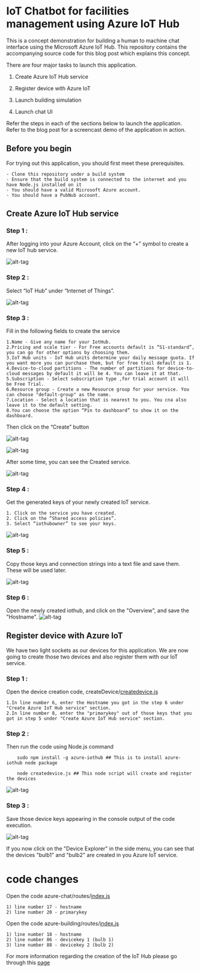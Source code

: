 # IoT Chatbot for facilities management using Azure IoT Hub

This is a concept demonstration for building a human to machine chat interface using the Microsoft Azure IoT Hub.
This repository contains the accompanying source code for this blog post which explains this concept.

There are four major tasks to launch this application. 

1. Create Azure IoT Hub service

2. Register device with Azure IoT

3. Launch building simulation

4. Launch chat UI

Refer the steps in each of the sections below to launch the application. Refer to the blog post for a screencast demo of the application in action. 


## Before you begin

For trying out this application, you should first meet these prerequisites. 

	- Clone this repository under a build system
	- Ensure that the build system is connected to the internet and you have Node.js installed on it
	- You should have a valid Microsoft Azure account.
	- You should have a PubNub account.

## Create Azure IoT Hub service

### Step 1 : 
After logging into your Azure Account, click on the “+” symbol to create a new IoT hub service. 

![alt-tag](https://github.com/shyampurk/bldg-mgmt-azure-iot/blob/master/screenshots/azure/acb_1.png)

### Step 2 :
Select “IoT Hub” under “Internet of Things”.

![alt-tag](https://github.com/shyampurk/bldg-mgmt-azure-iot/blob/master/screenshots/azure/acb_2.png)

### Step 3 : 
Fill in the following fields to create the service

	1.Name - Give any name for your IotHub.
	2.Pricing and scale tier - For Free accounts default is “S1-standard”, you can go for other options by choosing them.
	3.IoT Hub units - IoT Hub units determine your daily message quota. If you want more you can purchase them, but for free trail default is 1.
	4.Device-to-cloud partitions - The number of partitions for device-to-cloud messages by default it will be 4. You can leave it at that.
	5.Subscription - Select subscription type ,for trial account it will be Free Trial.
	6.Resource group - Create a new Resource group for your service. You can choose "default-group" as the name.
	7.Location - Select a location that is nearest to you. You cna also leave it to the default setting.
	8.You can choose the option “Pin to dashboard” to show it on the dashboard.
	
Then click on the “Create” button

![alt-tag](https://github.com/shyampurk/bldg-mgmt-azure-iot/blob/master/screenshots/azure/acb_3.png)

![alt-tag](https://github.com/shyampurk/bldg-mgmt-azure-iot/blob/master/screenshots/azure/acb_4.png)


After some time, you can see the Created service.

![alt-tag](https://github.com/shyampurk/bldg-mgmt-azure-iot/blob/master/screenshots/azure/acb_5.png)


### Step 4 : 
Get the generated keys of your newly created IoT service. 
	
	1. Click on the service you have created.
	2. Click on the “Shared access policies”.
	3. Select “iothubowner” to see your keys.

![alt-tag](https://github.com/shyampurk/bldg-mgmt-azure-iot/blob/master/screenshots/azure/acb_6.png)

### Step 5 : 
Copy those keys and connection strings into a text file and save them. These will be used later.

![alt-tag](https://github.com/shyampurk/bldg-mgmt-azure-iot/blob/master/screenshots/azure/acb_7.png)


### Step 6 : 
Open the newly created iothub, and click on the "Overview", and save the "Hostname".
![alt-tag](https://github.com/shyampurk/bldg-mgmt-azure-iot/blob/master/screenshots/azure/acb_8.png)


## Register device with Azure IoT

We have two light sockets as our devices for this application. We are now going to create those two devices and also register them with our IoT service. 

### Step 1 : 
Open the device creation code, createDevice/[createdevice.js](https://github.com/shyampurk/bldg-mgmt-azure-iot/blob/master/createDevice/createdevice.js)

	1.In line number 6, enter the Hostname you got in the step 6 under "Create Azure IoT Hub service" section.
	2.In line number 8, enter the "primarykey" out of those keys that you got in step 5 under "Create Azure IoT Hub service" section.

### Step 2 : 
Then run the code using Node.js command

		sudo npm install -g azure-iothub ## This is to install azure-iothub node package 

		node createdevice.js ## This node script will create and register the devices 

![alt-tag](https://github.com/shyampurk/bldg-mgmt-azure-iot/blob/master/screenshots/code/azc1.png)

### Step 3 : 
Save those device keys appearing in the console output of the code execution.

![alt-tag](https://github.com/shyampurk/bldg-mgmt-azure-iot/blob/master/screenshots/azure/acb_9.png)
 
If you now click on the "Device Explorer" in the side menu, you can see that the devices "bulb1" and "bulb2" are created in you Azure IoT service.

# code changes

Open the code azure-chat/routes/[index.js](https://github.com/shyampurk/bldg-mgmt-azure-iot/blob/master/azure-chat/routes/index.js)

	1) line number 17 - hostname
	2) line number 20 - primarykey
	
Open the code azure-building/routes/[index.js](https://github.com/shyampurk/bldg-mgmt-azure-iot/blob/master/azure-building/routes/index.js)

	1) line number 18 - hostname
	2) line number 86 - devicekey 1 (bulb 1)
	3) line number 88 - devicekey 2 (bulb 2)


For more information regarding the creation of the IoT Hub please go through this [page](https://docs.microsoft.com/en-us/azure/iot-hub/iot-hub-node-node-getstarted)



